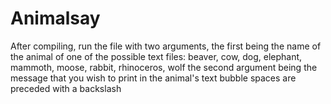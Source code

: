 # Animalsay
After compiling, run the file with two arguments, 
the first being the name of the animal
of one of the possible text files:
beaver, cow, dog, elephant, mammoth, moose, rabbit, rhinoceros, wolf
the second argument being the message that you wish to print in the animal's text bubble
spaces are preceded with a backslash